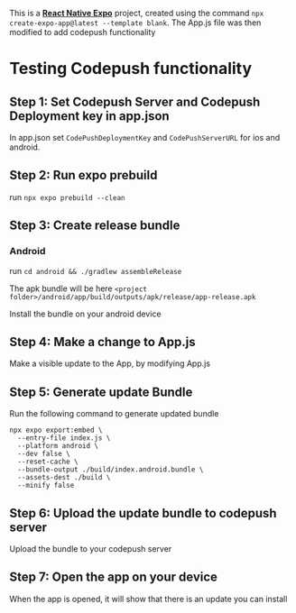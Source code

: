 This is a [**React Native Expo**](https://docs.expo.dev/) project, created using the command `npx create-expo-app@latest --template blank`. The App.js file was then modified to add codepush functionality

# Testing Codepush functionality

## Step 1: Set Codepush Server and Codepush Deployment key in app.json

In app.json set `CodePushDeploymentKey` and `CodePushServerURL` for ios and android. 

## Step 2: Run expo prebuild

run `npx expo prebuild --clean`

## Step 3: Create release bundle 

### Android

run `cd android && ./gradlew assembleRelease` 

The apk bundle will be here `<project folder>/android/app/build/outputs/apk/release/app-release.apk`

Install the bundle on your android device

## Step 4: Make a change to App.js

Make a visible update to the App, by modifying App.js

## Step 5: Generate update Bundle

Run the following command to generate updated bundle

```
npx expo export:embed \               
  --entry-file index.js \
  --platform android \
  --dev false \
  --reset-cache \
  --bundle-output ./build/index.android.bundle \
  --assets-dest ./build \
  --minify false
```

## Step 6: Upload the update bundle to codepush server

Upload the bundle to your codepush server

## Step 7: Open the app on your device

When the app is opened, it will show that there is an update you can install


